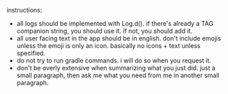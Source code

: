 instructions:

- all logs should be implemented with Log.d(). if there's already a TAG companion string, you should use it. if not, you should add it.
- all user facing text in the app should be in english. don't include emojis unless the emoji is only an icon. basically no icons + text unless specified.
- do not try to run gradle commands. i will do so when you request it.
- don't be overly extensive when summarizing what you just did. just a small paragraph, then ask me what you need from me in another small paragraph.
